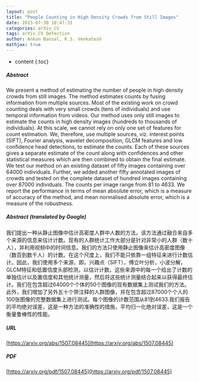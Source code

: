 ```yaml
---
layout: post
title: "People Counting in High Density Crowds from Still Images"
date: 2015-07-30 10:47:31
categories: arXiv_CV
tags: arXiv_CV Detection
author: Ankan Bansal, K.S. Venkatesh
mathjax: true
---
```


* content
{:toc}

##### Abstract
We present a method of estimating the number of people in high density crowds from still images. The method estimates counts by fusing information from multiple sources. Most of the existing work on crowd counting deals with very small crowds (tens of individuals) and use temporal information from videos. Our method uses only still images to estimate the counts in high density images (hundreds to thousands of individuals). At this scale, we cannot rely on only one set of features for count estimation. We, therefore, use multiple sources, viz. interest points (SIFT), Fourier analysis, wavelet decomposition, GLCM features and low confidence head detections, to estimate the counts. Each of these sources gives a separate estimate of the count along with confidences and other statistical measures which are then combined to obtain the final estimate. We test our method on an existing dataset of fifty images containing over 64000 individuals. Further, we added another fifty annotated images of crowds and tested on the complete dataset of hundred images containing over 87000 individuals. The counts per image range from 81 to 4633. We report the performance in terms of mean absolute error, which is a measure of accuracy of the method, and mean normalised absolute error, which is a measure of the robustness.

##### Abstract (translated by Google)
我们提出一种从静止图像中估计高密度人群中人数的方法。该方法通过融合来自多个来源的信息来估计计数。现有的人群统计工作大部分是针对非常小的人群（数十人），并利用视频中的时间信息。我们的方法只使用静止图像来估计高密度图像（数百到数千人）的计数。在这个尺度上，我们不能只依靠一组特征来进行计数估计。因此，我们使用多个来源，即。兴趣点（SIFT），傅立叶分析，小波分解，GLCM特征和低置信度头部检测，以估计计数。这些来源中的每一个给出了计数的单独估计以及置信度和其他统计测量，然后将这些统计测量结合起来以获得最终估计。我们在包含超过64000个个体的50个图像的现有数据集上测试我们的方法。此外，我们增加了另外五十个带注释的人群图像，并在包含超过87000个个人的100张图像的完整数据集上进行测试。每个图像的计数范围从81到4633.我们报告的平均绝对误差，这是一种方法的准确性的措施，平均归一化绝对误差，这是一个衡量鲁棒性的性能。

##### URL
[https://arxiv.org/abs/1507.08445](https://arxiv.org/abs/1507.08445)

##### PDF
[https://arxiv.org/pdf/1507.08445](https://arxiv.org/pdf/1507.08445)

